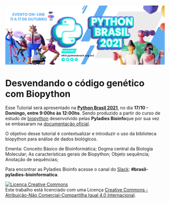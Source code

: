 [![PyBR 2021](banner_pybr.png)](https://2021.pythonbrasil.org.br/)

# Desvendando o código genético com Biopython

Esse Tutorial será apresentado na [**Python Brasil 2021**](https://2021.pythonbrasil.org.br/), no dia **17/10 - Domingo, entre 9:00hs às 12:00hs**. Sendo produzido a partir do curso de estudo de [biopython](https://biopython.org/) desenvolvido pelas **Pyladies Bioinfo**que por sua vez se embasaram na [documentação oficial](http://biopython.org/DIST/docs/tutorial/Tutorial.pdf).

O objetivo desse tutorial é contextualizar e introduzir o uso da biblioteca biopython para análise de dados biológicos.

Ementa: Conceito Básico de Bioinformática; Dogma central da Biologia Molecular; As características gerais de Biopython; Objeto sequência; Anotação de sequências;   

Para encontrar as Pyladies Bioinfo acesse o canal do [Slack](https://slackin.pyladies.com/): **#brasil-pyladies-bioinformatica**. 

<a rel="license" href="http://creativecommons.org/licenses/by-nc-sa/4.0/"><img alt="Licença Creative Commons" style="border-width:0" src="https://i.creativecommons.org/l/by-nc-sa/4.0/88x31.png" /></a><br />Este trabalho está licenciado com uma Licença <a rel="license" href="http://creativecommons.org/licenses/by-nc-sa/4.0/">Creative Commons - Atribuição-Não Comercial-Compartilha Igual 4.0 Internacional</a>.